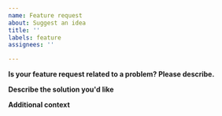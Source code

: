 ```yaml
---
name: Feature request
about: Suggest an idea
title: ''
labels: feature
assignees: ''

---
```


**Is your feature request related to a problem? Please describe.**
<!--- A clear and concise description of what the problem is. Ex. I'm always frustrated when [...] --->

**Describe the solution you'd like**
<!--- A clear and concise description of what you want to happen. --->

**Additional context**
<!--- Add any other context or screenshots about the feature request here. --->

